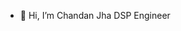 - 👋 Hi, I’m Chandan Jha
DSP Engineer

<!---
chandanjhanl/chandanjhanl is a ✨ special ✨ repository because its `README.md` (this file) appears on your GitHub profile.
You can click the Preview link to take a look at your changes.
--->
